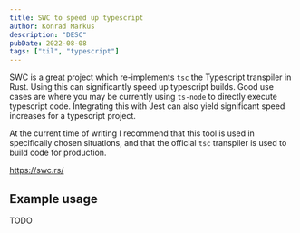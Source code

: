 ```yaml
---
title: SWC to speed up typescript
author: Konrad Markus
description: "DESC"
pubDate: 2022-08-08
tags: ["til", "typescript"]
---
```

SWC is a great project which re-implements `tsc` the Typescript transpiler in Rust. Using this can significantly speed up typescript builds. Good use cases are where you may be currently using `ts-node` to directly execute typescript code.
Integrating this with Jest can also yield significant speed increases for a typescript project.

At the current time of writing I recommend that this tool is used in specifically chosen situations, and that the official `tsc` transpiler is used to build code for production.

https://swc.rs/

## Example usage
TODO
